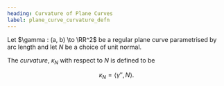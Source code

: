 ```yaml
---
heading: Curvature of Plane Curves
label: plane_curve_curvature_defn
---
```


Let $\gamma : (a, b) \to \RR^2$ be a regular plane curve parametrised by arc length and let $N$ be a choice of unit normal.

The _curvature_, $\kappa_N$ with respect to $N$ is defined to be

$$
\kappa_N = \langle \gamma'', N \rangle.
$$
